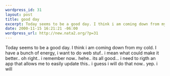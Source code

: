 ```yaml
--- 
wordpress_id: 31
layout: post
title: good day
excerpt: Today seems to be a good day. I think i am coming down from my cold. I have a bunch of energy, i want to do web stuf.. i mean what could make it better.. oh right.. i remember now.. hehe.. its all good... i need to rigth an app that allows me to easily update this.. i guess i will do that now.. yep. i will
date: 2000-11-15 16:21:21 -06:00
wordpress_url: http://new.nata2.org/?p=31
---
```

Today seems to be a good day. I think i am coming down from my cold. I have a bunch of energy, i want to do web stuf.. i mean what could make it better.. oh right.. i remember now.. hehe.. its all good... i need to rigth an app that allows me to easily update this.. i guess i will do that now.. yep. i will
